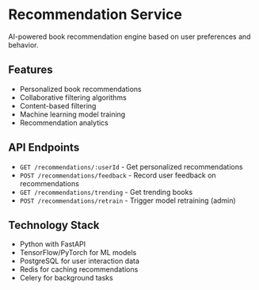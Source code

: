 # Recommendation Service

AI-powered book recommendation engine based on user preferences and behavior.

## Features

- Personalized book recommendations
- Collaborative filtering algorithms
- Content-based filtering
- Machine learning model training
- Recommendation analytics

## API Endpoints

- `GET /recommendations/:userId` - Get personalized recommendations
- `POST /recommendations/feedback` - Record user feedback on recommendations
- `GET /recommendations/trending` - Get trending books
- `POST /recommendations/retrain` - Trigger model retraining (admin)

## Technology Stack

- Python with FastAPI
- TensorFlow/PyTorch for ML models
- PostgreSQL for user interaction data
- Redis for caching recommendations
- Celery for background tasks
